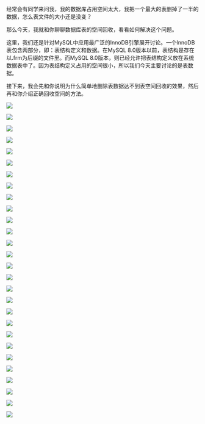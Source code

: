 经常会有同学来问我，我的数据库占用空间太大，我把一个最大的表删掉了一半的数据，怎么表文件的大小还是没变？

那么今天，我就和你聊聊数据库表的空间回收，看看如何解决这个问题。

这里，我们还是针对MySQL中应用最广泛的InnoDB引擎展开讨论。一个InnoDB表包含两部分，即：表结构定义和数据。在MySQL 8.0版本以前，表结构是存在以.frm为后缀的文件里。而MySQL 8.0版本，则已经允许把表结构定义放在系统数据表中了。因为表结构定义占用的空间很小，所以我们今天主要讨论的是表数据。

接下来，我会先和你说明为什么简单地删除表数据达不到表空间回收的效果，然后再和你介绍正确回收空间的方法。

<!--more-->





![](http://img.bcoder.top/2020.01.31.8/1.png)

![](http://img.bcoder.top/2020.01.31.8/2.png)

![](http://img.bcoder.top/2020.01.31.8/3.png)

![](http://img.bcoder.top/2020.01.31.8/4.png)

![](http://img.bcoder.top/2020.01.31.8/5.png)

![](http://img.bcoder.top/2020.01.31.8/6.png)

![](http://img.bcoder.top/2020.01.31.8/7.png)

![](http://img.bcoder.top/2020.01.31.8/8.png)

![](http://img.bcoder.top/2020.01.31.8/9.png)

![](http://img.bcoder.top/2020.01.31.8/10.png)

![](http://img.bcoder.top/2020.01.31.8/11.png)

![](http://img.bcoder.top/2020.01.31.8/12.png)

![](http://img.bcoder.top/2020.01.31.8/13.png)

![](http://img.bcoder.top/2020.01.31.8/14.png)

![](http://img.bcoder.top/2020.01.31.8/15.png)

![](http://img.bcoder.top/2020.01.31.8/16.png)

![](http://img.bcoder.top/2020.01.31.8/17.png)

![](http://img.bcoder.top/2020.01.31.8/18.png)

![](http://img.bcoder.top/2020.01.31.8/19.png)

![](http://img.bcoder.top/2020.01.31.8/20.png)

![](http://img.bcoder.top/2020.01.31.8/21.png)

![](http://img.bcoder.top/2020.01.31.8/22.png)

![](http://img.bcoder.top/2020.01.31.8/23.png)

![](http://img.bcoder.top/2020.01.31.8/24.png)

![](http://img.bcoder.top/2020.01.31.8/25.png)

![](http://img.bcoder.top/2020.01.31.8/26.png)

![](http://img.bcoder.top/2020.01.31.8/27.png)

![](http://img.bcoder.top/2020.01.31.8/28.png)
